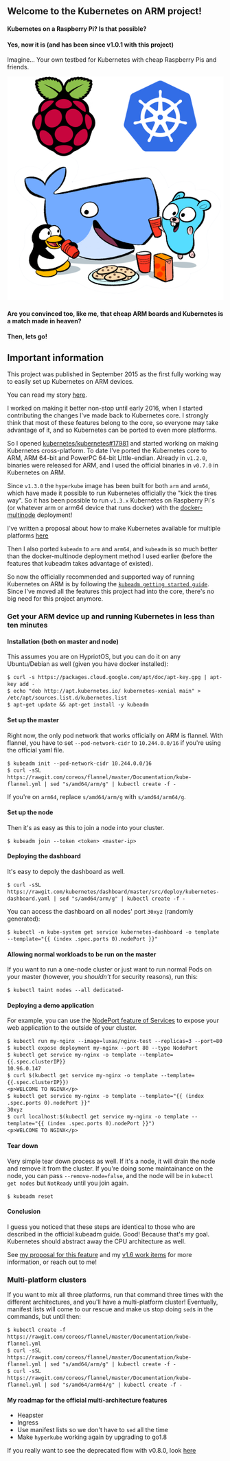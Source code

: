 ## Welcome to the Kubernetes on ARM project!

#### Kubernetes on a Raspberry Pi? Is that possible?

#### Yes, now it is (and has been since v1.0.1 with this project)
Imagine... Your own testbed for Kubernetes with cheap Raspberry Pis and friends. 

![Image of Kubernetes and Raspberry Pi](docs/raspberrypi-joins-kubernetes.png)

#### **Are you convinced too, like me, that cheap ARM boards and Kubernetes is a match made in heaven?**    
**Then, lets go!**

## Important information

This project was published in September 2015 as the first fully working way to easily set up Kubernetes on ARM devices.

You can read my story [here](https://www.cncf.io/blog/2016/11/29/diversity-scholarship-series-programming-journey-becoming-kubernetes-maintainer).

I worked on making it better non-stop until early 2016, when I started contributing the changes I've made back to Kubernetes core.
I strongly think that most of these features belong to the core, so everyone may take advantage of it, and so Kubernetes can be ported to even more platforms.

So I opened [kubernetes/kubernetes#17981](https://github.com/kubernetes/kubernetes/issues/17981) and started working on making Kubernetes cross-platform.
To date I've ported the Kubernetes core to ARM, ARM 64-bit and PowerPC 64-bit Little-endian. Already in `v1.2.0`, binaries were released for ARM, and I used the official binaries in `v0.7.0` in Kubernetes on ARM.

Since `v1.3.0` the `hyperkube` image has been built for both `arm` and `arm64`, which have made it possible to run Kubernetes officially the "kick the tires way".
So it has been possible to run `v1.3.x` Kubernetes on Raspberry Pi´s (or whatever arm or arm64 device that runs docker) with the [docker-multinode](https://github.com/kubernetes/kube-deploy/tree/master/docker-multinode) deployment!

I've written a proposal about how to make Kubernetes available for multiple platforms [here](https://github.com/kubernetes/community/blob/master/contributors/design-proposals/multi-platform.md)

Then I also ported `kubeadm` to `arm` and `arm64`, and `kubeadm` is so much better than the docker-multinode deployment method I used earlier (before the features that kubeadm takes advantage of existed).

So now the officially recommended and supported way of running Kubernetes on ARM is by following the [`kubeadm getting started guide`](kubernetes.io/docs/getting-started-guides/kubeadm/).
Since I've moved all the features this project had into the core, there's no big need for this project anymore.

### Get your ARM device up and running Kubernetes in less than ten minutes

#### Installation (both on master and node)

This assumes you are on HypriotOS, but you can do it on any Ubuntu/Debian as well (given you have docker installed):

```console
$ curl -s https://packages.cloud.google.com/apt/doc/apt-key.gpg | apt-key add -
$ echo "deb http://apt.kubernetes.io/ kubernetes-xenial main" > /etc/apt/sources.list.d/kubernetes.list
$ apt-get update && apt-get install -y kubeadm
```

#### Set up the master

Right now, the only pod network that works officially on ARM is flannel.
With flannel, you have to set `--pod-network-cidr` to `10.244.0.0/16` if you're using the official yaml file.

```console
$ kubeadm init --pod-network-cidr 10.244.0.0/16
$ curl -sSL https://rawgit.com/coreos/flannel/master/Documentation/kube-flannel.yml | sed "s/amd64/arm/g" | kubectl create -f -
```

If you're on `arm64`, replace `s/amd64/arm/g` with `s/amd64/arm64/g`.

#### Set up the node

Then it's as easy as this to join a node into your cluster.

```console
$ kubeadm join --token <token> <master-ip>
```

#### Deploying the dashboard

It's easy to depoly the dashboard as well.

```console
$ curl -sSL https://rawgit.com/kubernetes/dashboard/master/src/deploy/kubernetes-dashboard.yaml | sed "s/amd64/arm/g" | kubectl create -f -
```

You can access the dashboard on all nodes' port `30xyz` (randomly generated):
```console
$ kubectl -n kube-system get service kubernetes-dashboard -o template --template="{{ (index .spec.ports 0).nodePort }}"
```

#### Allowing normal workloads to be run on the master

If you want to run a one-node cluster or just want to run normal Pods on your master (however, you _shouldn't_ for security reasons), run this:

```console
$ kubectl taint nodes --all dedicated-
```

#### Deploying a demo application

For example, you can use the [NodePort feature of Services](http://kubernetes.io/docs/user-guide/services/) to expose your web application to the outside of your cluster.

```console
$ kubectl run my-nginx --image=luxas/nginx-test --replicas=3 --port=80
$ kubectl expose deployment my-nginx --port 80 --type NodePort
$ kubectl get service my-nginx -o template --template={{.spec.clusterIP}}
10.96.0.147
$ curl $(kubectl get service my-nginx -o template --template={{.spec.clusterIP}})
<p>WELCOME TO NGINX</p>
$ kubectl get service my-nginx -o template --template="{{ (index .spec.ports 0).nodePort }}"
30xyz
$ curl localhost:$(kubectl get service my-nginx -o template --template="{{ (index .spec.ports 0).nodePort }}")
<p>WELCOME TO NGINX</p>
```

#### Tear down

Very simple tear down process as well.
If it's a node, it will drain the node and remove it from the cluster.
If you're doing some maintainance on the node, you can pass `--remove-node=false`, and the node will be in `kubectl get nodes` but `NotReady` until you join again.

```console
$ kubeadm reset
```

#### Conclusion

I guess you noticed that these steps are identical to those who are described in the official kubeadm guide. Good!
Because that's my goal. Kubernetes should abstract away the CPU architecture as well.

See [my proposal for this feature](https://github.com/kubernetes/community/blob/master/contributors/design-proposals/multi-platform.md) and my [v1.6 work items](https://github.com/kubernetes/kubernetes/issues/38067) for more information, or reach out to me!

### Multi-platform clusters

If you want to mix all three platforms, run that command three times with the different architectures, and you'll have a multi-platform cluster!
Eventually, manifest lists will come to our rescue and make us stop doing `sed`s in the commands, but until then:

```console
$ kubectl create -f https://rawgit.com/coreos/flannel/master/Documentation/kube-flannel.yml
$ curl -sSL https://rawgit.com/coreos/flannel/master/Documentation/kube-flannel.yml | sed "s/amd64/arm/g" | kubectl create -f -
$ curl -sSL https://rawgit.com/coreos/flannel/master/Documentation/kube-flannel.yml | sed "s/amd64/arm64/g" | kubectl create -f -
```

#### My roadmap for the official multi-architecture features

 - Heapster
 - Ingress
 - Use manifest lists so we don't have to `sed` all the time
 - Make `hyperkube` working again by upgrading to go1.8

If you really want to see the deprecated flow with v0.8.0, look [here](OLDREADME.md)
